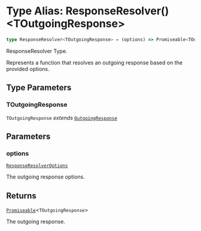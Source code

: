 # Type Alias: ResponseResolver()\<TOutgoingResponse\>

```ts
type ResponseResolver<TOutgoingResponse> = (options) => Promiseable<TOutgoingResponse>;
```

ResponseResolver Type.

Represents a function that resolves an outgoing response based on the provided options.

## Type Parameters

### TOutgoingResponse

`TOutgoingResponse` *extends* [`OutgoingResponse`](../../events/OutgoingResponse/classes/OutgoingResponse.md)

## Parameters

### options

[`ResponseResolverOptions`](ResponseResolverOptions.md)

The outgoing response options.

## Returns

[`Promiseable`](Promiseable.md)\<`TOutgoingResponse`\>

The outgoing response.
